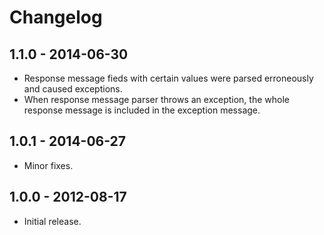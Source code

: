 # Changelog

## 1.1.0 - 2014-06-30

- Response message fieds with certain values were parsed erroneously and caused exceptions.
- When response message parser throws an exception, the whole response message is included in the exception message.

## 1.0.1 - 2014-06-27
- Minor fixes.

## 1.0.0 - 2012-08-17
- Initial release.
